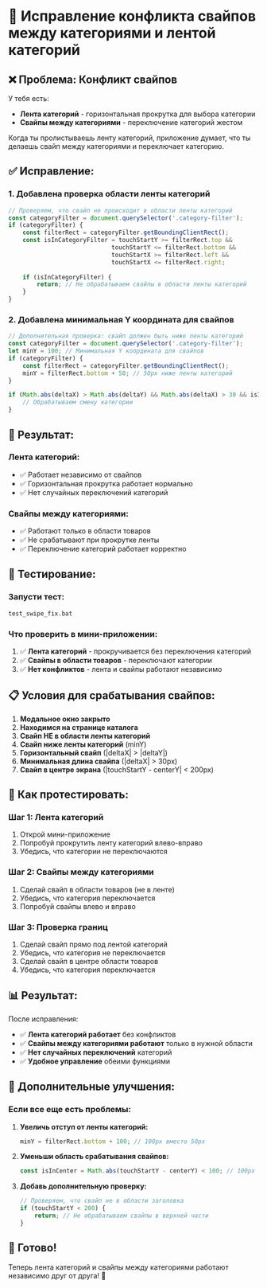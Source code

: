 # 🔧 Исправление конфликта свайпов между категориями и лентой категорий

## ❌ Проблема: Конфликт свайпов

У тебя есть:
- **Лента категорий** - горизонтальная прокрутка для выбора категории
- **Свайпы между категориями** - переключение категорий жестом

Когда ты пролистываешь ленту категорий, приложение думает, что ты делаешь свайп между категориями и переключает категорию.

## ✅ Исправление:

### 1. **Добавлена проверка области ленты категорий**
```javascript
// Проверяем, что свайп не происходит в области ленты категорий
const categoryFilter = document.querySelector('.category-filter');
if (categoryFilter) {
    const filterRect = categoryFilter.getBoundingClientRect();
    const isInCategoryFilter = touchStartY >= filterRect.top && 
                             touchStartY <= filterRect.bottom &&
                             touchStartX >= filterRect.left && 
                             touchStartX <= filterRect.right;
    
    if (isInCategoryFilter) {
        return; // Не обрабатываем свайпы в области ленты категорий
    }
}
```

### 2. **Добавлена минимальная Y координата для свайпов**
```javascript
// Дополнительная проверка: свайп должен быть ниже ленты категорий
const categoryFilter = document.querySelector('.category-filter');
let minY = 100; // Минимальная Y координата для свайпов
if (categoryFilter) {
    const filterRect = categoryFilter.getBoundingClientRect();
    minY = filterRect.bottom + 50; // 50px ниже ленты категорий
}

if (Math.abs(deltaX) > Math.abs(deltaY) && Math.abs(deltaX) > 30 && isInCenter && touchStartY > minY) {
    // Обрабатываем смену категории
}
```

## 🎯 Результат:

### **Лента категорий:**
- ✅ Работает независимо от свайпов
- ✅ Горизонтальная прокрутка работает нормально
- ✅ Нет случайных переключений категорий

### **Свайпы между категориями:**
- ✅ Работают только в области товаров
- ✅ Не срабатывают при прокрутке ленты
- ✅ Переключение категорий работает корректно

## 🧪 Тестирование:

### **Запусти тест:**
```bash
test_swipe_fix.bat
```

### **Что проверить в мини-приложении:**
1. ✅ **Лента категорий** - прокручивается без переключения категорий
2. ✅ **Свайпы в области товаров** - переключают категории
3. ✅ **Нет конфликтов** - лента и свайпы работают независимо

## 📋 Условия для срабатывания свайпов:

1. **Модальное окно закрыто**
2. **Находимся на странице каталога**
3. **Свайп НЕ в области ленты категорий**
4. **Свайп ниже ленты категорий** (minY)
5. **Горизонтальный свайп** (|deltaX| > |deltaY|)
6. **Минимальная длина свайпа** (|deltaX| > 30px)
7. **Свайп в центре экрана** (|touchStartY - centerY| < 200px)

## 🚀 Как протестировать:

### **Шаг 1: Лента категорий**
1. Открой мини-приложение
2. Попробуй прокрутить ленту категорий влево-вправо
3. Убедись, что категории не переключаются

### **Шаг 2: Свайпы между категориями**
1. Сделай свайп в области товаров (не в ленте)
2. Убедись, что категория переключается
3. Попробуй свайпы влево и вправо

### **Шаг 3: Проверка границ**
1. Сделай свайп прямо под лентой категорий
2. Убедись, что категория не переключается
3. Сделай свайп в центре области товаров
4. Убедись, что категория переключается

## 📊 Результат:

После исправления:
- ✅ **Лента категорий работает** без конфликтов
- ✅ **Свайпы между категориями работают** только в нужной области
- ✅ **Нет случайных переключений** категорий
- ✅ **Удобное управление** обеими функциями

## 🔧 Дополнительные улучшения:

### **Если все еще есть проблемы:**

1. **Увеличь отступ от ленты категорий:**
   ```javascript
   minY = filterRect.bottom + 100; // 100px вместо 50px
   ```

2. **Уменьши область срабатывания свайпов:**
   ```javascript
   const isInCenter = Math.abs(touchStartY - centerY) < 100; // 100px вместо 200px
   ```

3. **Добавь дополнительную проверку:**
   ```javascript
   // Проверяем, что свайп не в области заголовка
   if (touchStartY < 200) {
       return; // Не обрабатываем свайпы в верхней части
   }
   ```

## 🎉 Готово!

Теперь лента категорий и свайпы между категориями работают независимо друг от друга! 🚀
